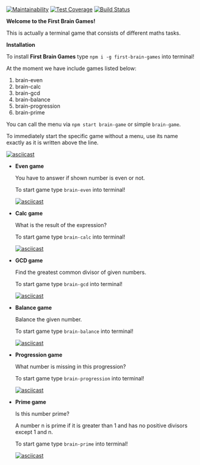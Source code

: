 [![Maintainability](https://api.codeclimate.com/v1/badges/b1e9bd640f2e55af04eb/maintainability)](https://codeclimate.com/github/Yekku/project-lvl1-s328/maintainability) [![Test Coverage](https://api.codeclimate.com/v1/badges/b1e9bd640f2e55af04eb/test_coverage)](https://codeclimate.com/github/Yekku/project-lvl1-s328/test_coverage) [![Build Status](https://travis-ci.org/Yekku/project-lvl1-s328.svg?branch=master)](https://travis-ci.org/Yekku/project-lvl1-s328)

**Welcome to the First Brain Games!**

This is actually a terminal game that consists of different maths tasks. 

**Installation**

To install **First Brain Games** type ```npm i -g first-brain-games``` into terminal!

At the moment we have include games listed below:

1) brain-even
2) brain-calc
3) brain-gcd
4) brain-balance
5) brain-progression
6) brain-prime

You can call the menu via ```npm start brain-game``` or simple ```brain-game```.

To immediately start the specific game without a menu, use its name exactly as it is written above the line.

[![asciicast](https://asciinema.org/a/GMjVDk786l7qQDlKyLPEwnSKM.png)](https://asciinema.org/a/GMjVDk786l7qQDlKyLPEwnSKM)

- **Even game**

  You have to answer if shown number is even or not.

  To start game type ```brain-even``` into terminal!

  [![asciicast](https://asciinema.org/a/qtzuXirD7yFfUMd2jlKDJ59tB.png)](https://asciinema.org/a/qtzuXirD7yFfUMd2jlKDJ59tB)

- **Calc game**

  What is the result of the expression?

  To start game type ```brain-calc``` into terminal!

  [![asciicast](https://asciinema.org/a/sssPi4viHHdARkqLc4MZzPsOx.png)](https://asciinema.org/a/sssPi4viHHdARkqLc4MZzPsOx)

- **GCD game**

  Find the greatest common divisor of given numbers.

  To start game type ```brain-gcd``` into terminal!

  [![asciicast](https://asciinema.org/a/AZPAbko7WTKqiHmwdBeCuJtVH.png)](https://asciinema.org/a/AZPAbko7WTKqiHmwdBeCuJtVH)

- **Balance game**

  Balance the given number.

  To start game type ```brain-balance``` into terminal!

  [![asciicast](https://asciinema.org/a/geiEB0H9uSpnbsdzjUWiuu3F0.png)](https://asciinema.org/a/geiEB0H9uSpnbsdzjUWiuu3F0)

- **Progression game**

  What number is missing in this progression?

  To start game type ```brain-progression``` into terminal!

  [![asciicast](https://asciinema.org/a/lHsar1XgyqdyLJ8KMXEDAy1Ky.png)](https://asciinema.org/a/lHsar1XgyqdyLJ8KMXEDAy1Ky)

- **Prime game**

  Is this number prime?

  A number n is prime if it is greater than 1 and has no positive divisors except 1 and n.

  To start game type ```brain-prime``` into terminal!

  [![asciicast](https://asciinema.org/a/cE13o3DioXg0zMCyQR5mXOZoT.png)](https://asciinema.org/a/cE13o3DioXg0zMCyQR5mXOZoT)
